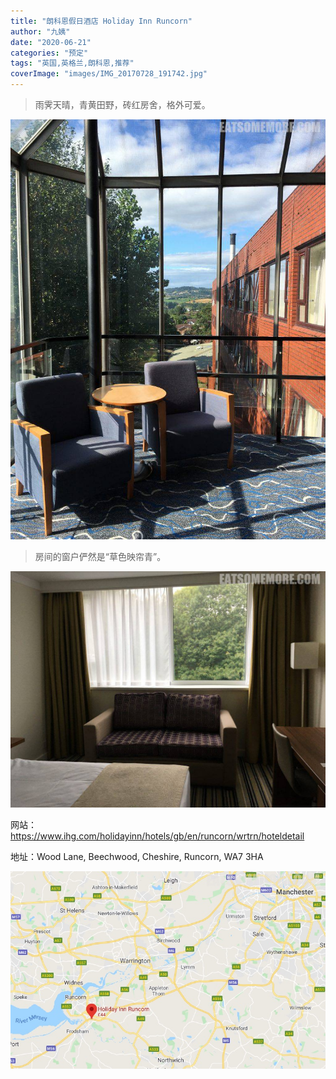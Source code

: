 ```yaml
---
title: "朗科恩假日酒店 Holiday Inn Runcorn"
author: "九姨"
date: "2020-06-21"
categories: "预定"
tags: "英国,英格兰,朗科恩,推荐"
coverImage: "images/IMG_20170728_191742.jpg"
---
```


>雨霁天晴，青黄田野，砖红房舍，格外可爱。

![朗科恩假日酒店](images/IMG_20170729_085933.jpg)

>房间的窗户俨然是“草色映帘青”。

![朗科恩假日酒店](images/IMG_20170728_191742.jpg)

网站：https://www.ihg.com/holidayinn/hotels/gb/en/runcorn/wrtrn/hoteldetail

地址：Wood Lane, Beechwood, Cheshire, Runcorn, WA7 3HA

![朗科恩假日酒店](images/holidayinnruncorn.jpg)